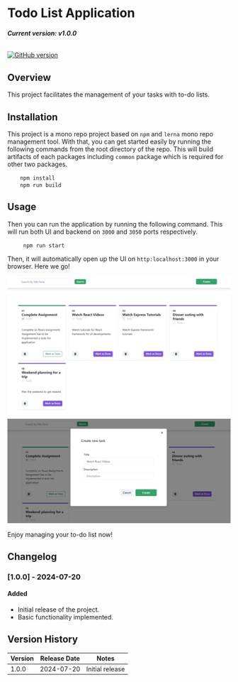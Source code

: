 # Todo List Application

###### **Current version: v1.0.0**

[![GitHub version](https://img.shields.io/badge/version-1.0.0-brightgreen.svg)](https://badge.fury.io/gh/bumuthu%2Ftodo-list-app)


## Overview
This project facilitates the management of your tasks with to-do lists.


## Installation
This project is a mono repo project based on `npm` and `lerna` mono repo management tool. With that, you can get started easily by running the following commands from the root directory of the repo. This will build artifacts of each packages including `common` package which is required for other two packages. 

        npm install
        npm run build


## Usage
Then you can run the application by running the following command. This will run both UI and backend on `3000` and `3050` ports respectively.

         npm run start


Then, it will automatically open up the UI on `http:localhost:3000` in your browser. Here we go!



![Home page](images/home-page.png)
![Create Task](images/create-task.png)


Enjoy managing your to-do list now! 


## Changelog

### [1.0.0] - 2024-07-20
#### Added
- Initial release of the project.
- Basic functionality implemented.

## Version History

| Version | Release Date | Notes                        |
|---------|--------------|------------------------------|
| 1.0.0   | 2024-07-20   | Initial release              |
